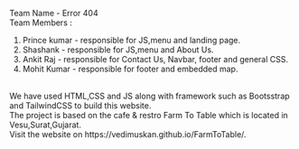 Team Name - Error 404<br>
Team Members : <br>
1) Prince kumar - responsible for JS,menu and landing page.<br>
2) Shashank  - responsible for JS,menu and About Us.<br>
3) Ankit Raj - responsible for Contact Us, Navbar, footer and general CSS.<br>
4) Mohit Kumar - responsible for footer and embedded map.<br>
<br>
We have used HTML,CSS and JS along with framework such as Bootsstrap and TailwindCSS to build this website.<br>
The project is based on the cafe & restro Farm To Table which is located in Vesu,Surat,Gujarat.<br>
Visit the website on https://vedimuskan.github.io/FarmToTable/.
